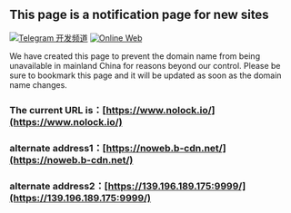 ## This page is a notification page for new sites
[![Telegram 开发频道](https://img.shields.io/badge/Telegram-Channel-blue?style=flat-square)](https://t.me/nolock_news)
[![Online Web](https://img.shields.io/badge/Web-Online-blue?style=flat-square)](https://www.nolock.io/)

We have created this page to prevent the domain name from being unavailable in mainland China for reasons beyond our control. Please be sure to bookmark this page and it will be updated as soon as the domain name changes. 


### The current URL is：[https://www.nolock.io/](https://www.nolock.io/)
### alternate address1：[https://noweb.b-cdn.net/](https://noweb.b-cdn.net/)
### alternate address2：[https://139.196.189.175:9999/](https://139.196.189.175:9999/)
